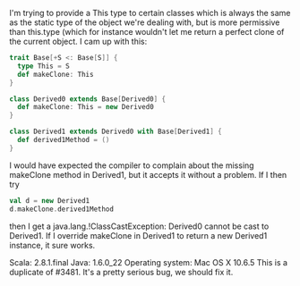 I'm trying to provide a This type to certain classes which is always the same as the static type of the object we're dealing with, but is more permissive than this.type (which for instance wouldn't let me return a perfect clone of the current object. I cam up with this:
```scala
trait Base[+S <: Base[S]] {
  type This = S
  def makeClone: This
}

class Derived0 extends Base[Derived0] {
  def makeClone: This = new Derived0
}

class Derived1 extends Derived0 with Base[Derived1] {
  def derived1Method = ()
}
```

I would have expected the compiler to complain about the missing makeClone method in Derived1, but it accepts it without a problem. If I then try

```scala
val d = new Derived1
d.makeClone.derived1Method
```

then I get a java.lang.!ClassCastException: Derived0 cannot be cast to Derived1. If I override makeClone in Derived1 to return a new Derived1 instance, it sure works.


Scala: 2.8.1.final
Java: 1.6.0_22
Operating system: Mac OS X 10.6.5
This is a duplicate of #3481.  It's a pretty serious bug, we should fix it.
